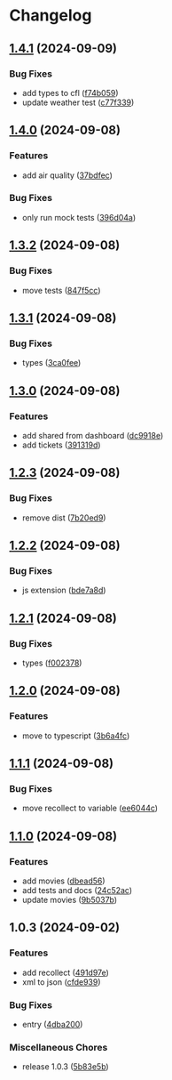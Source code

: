 # Changelog

## [1.4.1](https://github.com/dubbs/shared/compare/v1.4.0...v1.4.1) (2024-09-09)


### Bug Fixes

* add types to cfl ([f74b059](https://github.com/dubbs/shared/commit/f74b059c362103b81a2fddce170026a72c3459bb))
* update weather test ([c77f339](https://github.com/dubbs/shared/commit/c77f3399b75ccd32d27084ff3a37093ffe883e5c))

## [1.4.0](https://github.com/dubbs/shared/compare/v1.3.2...v1.4.0) (2024-09-08)


### Features

* add air quality ([37bdfec](https://github.com/dubbs/shared/commit/37bdfec2fe71bb23d81a3ee82b963e5facc85392))


### Bug Fixes

* only run mock tests ([396d04a](https://github.com/dubbs/shared/commit/396d04a804c82c20cab62f30d08ded1e7d886d55))

## [1.3.2](https://github.com/dubbs/shared/compare/v1.3.1...v1.3.2) (2024-09-08)


### Bug Fixes

* move tests ([847f5cc](https://github.com/dubbs/shared/commit/847f5ccc2da29fd18eab9f1e77182f039809067c))

## [1.3.1](https://github.com/dubbs/shared/compare/v1.3.0...v1.3.1) (2024-09-08)


### Bug Fixes

* types ([3ca0fee](https://github.com/dubbs/shared/commit/3ca0fee6b2aa43aa6d8ffefc179a6549b4f1f521))

## [1.3.0](https://github.com/dubbs/shared/compare/v1.2.3...v1.3.0) (2024-09-08)


### Features

* add shared from dashboard ([dc9918e](https://github.com/dubbs/shared/commit/dc9918e0fa4f49f28592ff7bd3fa32582f8e08a6))
* add tickets ([391319d](https://github.com/dubbs/shared/commit/391319db4a51d5890a9de20519a8915ba2a1d30a))

## [1.2.3](https://github.com/dubbs/shared/compare/v1.2.2...v1.2.3) (2024-09-08)


### Bug Fixes

* remove dist ([7b20ed9](https://github.com/dubbs/shared/commit/7b20ed9552f203ebbf757550f866ae0277f1b98f))

## [1.2.2](https://github.com/dubbs/shared/compare/v1.2.1...v1.2.2) (2024-09-08)


### Bug Fixes

* js extension ([bde7a8d](https://github.com/dubbs/shared/commit/bde7a8d892d9eb98e348e716da6e718e7baacc85))

## [1.2.1](https://github.com/dubbs/shared/compare/v1.2.0...v1.2.1) (2024-09-08)


### Bug Fixes

* types ([f002378](https://github.com/dubbs/shared/commit/f0023785d953552ab896929c499e18b8526a6483))

## [1.2.0](https://github.com/dubbs/shared/compare/v1.1.1...v1.2.0) (2024-09-08)


### Features

* move to typescript ([3b6a4fc](https://github.com/dubbs/shared/commit/3b6a4fc242412b3452e8565d1d396d83a1817672))

## [1.1.1](https://github.com/dubbs/shared/compare/v1.1.0...v1.1.1) (2024-09-08)


### Bug Fixes

* move recollect to variable ([ee6044c](https://github.com/dubbs/shared/commit/ee6044cf2967ec8c57f1e0e8d6c455f62b446649))

## [1.1.0](https://github.com/dubbs/shared/compare/v1.0.3...v1.1.0) (2024-09-08)


### Features

* add movies ([dbead56](https://github.com/dubbs/shared/commit/dbead567eb52aab26d233c03bcb1d913d1a95b66))
* add tests and docs ([24c52ac](https://github.com/dubbs/shared/commit/24c52ac690601cf3c32b736d201587a549a43005))
* update movies ([9b5037b](https://github.com/dubbs/shared/commit/9b5037b6bb2334134453a0eccba7311f7db2692f))

## 1.0.3 (2024-09-02)


### Features

* add recollect ([491d97e](https://github.com/dubbs/shared/commit/491d97ea740e6f61f9b639eda0d94a95322fd48d))
* xml to json ([cfde939](https://github.com/dubbs/shared/commit/cfde939c9c54e65caaa16ce226dea6b6863788e3))


### Bug Fixes

* entry ([4dba200](https://github.com/dubbs/shared/commit/4dba2006b2e07e4606d901c76532a328e17fbec4))


### Miscellaneous Chores

* release 1.0.3 ([5b83e5b](https://github.com/dubbs/shared/commit/5b83e5b5dda88832f96582c2397e5057e3ae58ea))
